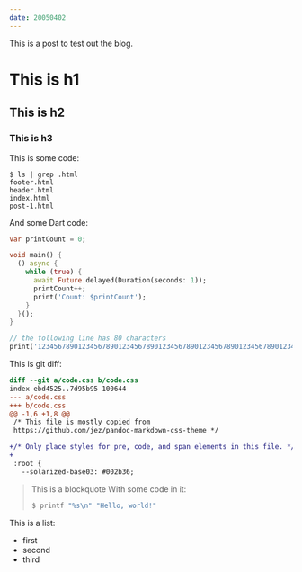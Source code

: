 ```yaml
---
date: 20050402
---
```


This is a post to test out the blog.

# This is h1

## This is h2

### This is h3

This is some code:

```
$ ls | grep .html
footer.html
header.html
index.html
post-1.html
```

And some Dart code:

```dart
var printCount = 0;

void main() {
  () async {
    while (true) {
      await Future.delayed(Duration(seconds: 1));
      printCount++;
      print('Count: $printCount');
    }
  }();
}

// the following line has 80 characters
print('1234567890123456789012345678901234567890123456789012345678901234567890');
```

This is git diff:

```diff
diff --git a/code.css b/code.css
index ebd4525..7d95b95 100644
--- a/code.css
+++ b/code.css
@@ -1,6 +1,8 @@
 /* This file is mostly copied from
 https://github.com/jez/pandoc-markdown-css-theme */

+/* Only place styles for pre, code, and span elements in this file. */
+
 :root {
   --solarized-base03: #002b36;
```

> This is a blockquote With some code in it:
>
> ```bash
> $ printf "%s\n" "Hello, world!"
> ```

This is a list:

- first
- second
- third
